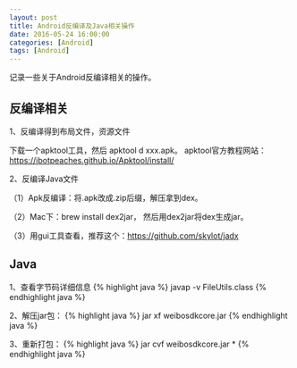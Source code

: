 ```yaml
---
layout: post
title: Android反编译及Java相关操作
date: 2016-05-24 16:00:00
categories: [Android]
tags: [Android]
---
```


记录一些关于Android反编译相关的操作。
<!--more-->

##  反编译相关

1、反编译得到布局文件，资源文件

下载一个apktool工具，然后 apktool d xxx.apk。 apktool官方教程网站：<https://ibotpeaches.github.io/Apktool/install/>


2、反编译Java文件

（1）Apk反编译：将.apk改成.zip后缀，解压拿到dex。 

（2）Mac下：brew install dex2jar， 然后用dex2jar将dex生成jar。

（3）用gui工具查看，推荐这个：<https://github.com/skylot/jadx>

##	Java

1、查看字节码详细信息
{% highlight java %}
javap -v FileUtils.class
{% endhighlight java %}	

2、解压jar包：
{% highlight java %}
jar xf weibosdkcore.jar
{% endhighlight java %}

3、重新打包：
{% highlight java %}
jar cvf weibosdkcore.jar *
{% endhighlight java %}

